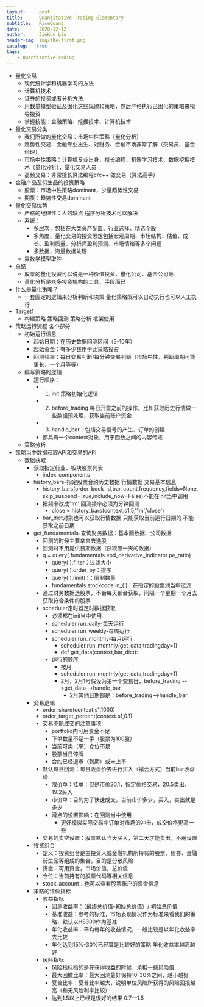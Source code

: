 ```yaml
---
layout:     post
title:      Quantitative Trading Elementary
subtitle:   RiceQuant
date:       2020-12-12
author:     JieKun Liu
header-img: img/the-first.png
catalog:   true
tags:
    - QuantitativeTrading
---
```



- 量化交易
  - 现代统计学和机器学习的方法
  - 计算机技术 
  -  证券的投资或者分析方法
  - 用数量模型验证及固化这些规律和策略，然后严格执行已固化的策略来指导投资
  - 掌握技能：金融策略、挖掘技术、计算机技术
- 量化交易分类
  - 我们所做的量化交易：市场中性策略（量化分析）
  - 趋势性交易：金融专业出生、对财务、金融市场非常了解（交易员、基金经理）
  - 市场中性策略：计算机专业出身，擅长编程、机器学习技术、数据挖掘技术（量化分析），量化交易人员
  - 高频交易：非常擅长算法编程c/c++ 做交易（算法高手）
- 金融产品及衍生品的投资策略
  - 股票：市场中性策略dominant，少量趋势性交易
  - 期货：趋势性交易dominant
- 量化交易优势
  - 严格的纪律性：人的缺点 程序分析技术可以解决
  - 系统：
    - 多层次，包括在大类资产配置、行业选择、精选个股
    - 多角度，量化交易的投资思想包括宏观周期、市场结构、估值、成长、盈利质量、分析师盈利预测、市场情绪等多个问题
    - 多数据，海量数据处理
  - 靠数学模型取胜
- 总结
  - 股票的量化投资可以说是一种价值投资，量化公司、基金公司等
  - 量化分析是众多投资机构的工具、手段而已
- 什么是量化策略？
  - 一套固定的逻辑来分析判断和决策 量化策略既可以自动执行也可以人工执行
- Target1
  - 构建策略 策略回测 策略分析 框架使用
- 策略运行流程 各个部分
  - 初始运行信息
    - 起始日期：在历史数据回测区间（5-10年）
    - 起始资金：有多少钱用于此策略投资
    - 回测频率：每日交易判断/每分钟交易判断（市场中性，判断周期可能更长，一个月等等）
  - 编写策略的逻辑
    - 运行顺序：
      - 1. init 策略初始化逻辑
      - 2. before_trading 每日开盘之前的操作，比如获取历史行情做一些数据预处理，获取当前账户资金
      - 3. handle_bar：包括交易信号的产生、订单的创建
      -  都具有一个context对象，用于函数之间的内容传递
  - 策略分析
- 策略当中数据获取API和交易的API
  - 数据获取
    - 获取指定行业、板块股票列表
      - index_components
    - history_bars-指定股票合约历史数据 行情数据 交易基本信息
      - history_bars(order_book_id,bar_count,frequency,fields=None,skip_suspend=True,include_now=False)不能在init当中调用
      - 把频率改成'1m' 回测频率必须为分钟回测
        - close = history_bars(context.s1,5,'1m','close')
      - bar_dict对象也可以获取行情数据 只能获取当前运行日期的 不能获取之前日期
    - get_fundamentals-查询财务数据：基本面数据、公司数据
      - 回测的时候主要拿来去选股
      - 回测时不用提供日期数据（获取哪一天的数据）
      - q = query( fundamentals.eod_derivative_indicator.pe_ratio)
        - query( ).filter：过滤大小
        - query( ).order_by：排序
        - query( ).limit( )：限制数量
        - fundamentals.stockcode.in_( )：在指定的股票池当中过滤
      - 通过财务数据选股票，不会每天都会获取，间隔一个星期一个月去获取符合条件的股票
      - scheduler定时器定时数据获取
        - 必须都在init当中使用
        - scheduler.run_daily-每天运行
        - scheduler.run_weekly-每周运行
        - scheduler.run_monthly-每月运行
          - scheduler.run_monthly(get_data,tradingday=1)
          - def get_data(context,bar_dict):
        - 运行的顺序
          - 按月
          - scheduler.run_monthly(get_data,tradingday=1)
          - 2月，2月1号假设为第一个交易日，before_trading -->get_data-->handle_bar
            - 2月其他日期都是：before_trading-->handle_bar
    - 交易逻辑
      - order_share(context.s1,1000)
      - order_target_percent(context.s1,0.1)
      - 交易不能成交的注意事项
        - portfolio内可用资金不足
        - 下单数量不足一手（股票为100股）
        - 当前可卖（平）仓位不足
        - 股票当日停牌
        - 合约已经退市（到期）或未上市
      - 默认每日回测：每日收盘价去进行买入（撮合方式）当前bar收盘价
        - 限价单：挂单：但是市价20.1，指定价格交易，20.5卖出，19.2买入
        - 市价单：目的为了快速成交，当前市价多少，买入，卖出就是多少
        - 滑点的设置影响：在回测当中使用
          - 更好模拟实际交易中订单对市场的冲击，成交价格更高一些
      - 交易的卖空设置：股票默认当天买入，第二天才能卖出，不用设置
    - 投资组合
      - 定义：投资组合是由投资人或金融机构所持有的股票、债券、金融衍生品等组成的集合，目的是分散风险
      - 资金：可用资金，市场价值，总价值
      - 仓位：当前持有的股票代码等相关信息
      - stock_account：也可以查看股票账户的资金信息
    - 策略的评价指标
      - 收益指标
        -  回测收益率：（最终总价值-初始总价值）/ 初始总价值
        -  基准收益：参考的标准，市场表现情况作为标准来看我们的策略，默认以HS300作为基准
        -  年化收益率：平均每年的收益情况，一般比较是以年化收益率去比较
          - 年化达到15%-30%已经算是比较好的策略 年化收益率越高越好
      - 风险指标
        -  风险指标指的是在获得收益的时候，承担一些风险值
        -  最大回撤比率：最大回测最好保持10-30%之间，越小越好
        -  夏普比率：夏普比率越大，说明单位风险所获得的风险回报越高（和无风险利率比较）
          - 达到1.5以上已经是很好的结果 0.7—1.5

